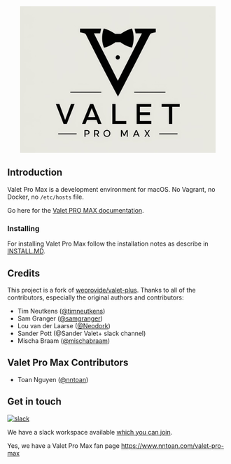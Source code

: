 <p align="center"><img width="447" src="images/logo.png"></p>

## Introduction

Valet Pro Max is a development environment for macOS. No Vagrant, no Docker, no `/etc/hosts` file.

Go here for the [Valet PRO MAX documentation](https://github.com/nntoan/valet-pro-max/wiki).

### Installing

For installing Valet Pro Max follow the installation notes as describe in [INSTALL.MD](INSTALL.MD).

## Credits

This project is a fork of [weprovide/valet-plus](https://github.com/weprovide/valet-plus). Thanks to all of the contributors, especially the original authors and contributors:

- Tim Neutkens ([@timneutkens](https://github.com/timneutkens))
- Sam Granger ([@samgranger](https://github.com/samgranger))
- Lou van der Laarse ([@Neodork](https://github.com/Neodork))
- Sander Pott (@Sander Valet+ slack channel)
- Mischa Braam ([@mischabraam](https://github.com/mischabraam))


## Valet Pro Max Contributors

- Toan Nguyen ([@nntoan](https://github.com/nntoan))

## Get in touch

[![slack](https://p9.zdassets.com/hc/theme_assets/138842/200037786/logo.png)](https://join.slack.com/t/valet-plus/shared_invite/enQtNDE2MjU2NzgyNjQwLWFiYWNjOWFhOWQ2ZDcyOTEyZTA2MzAzOWYyYzYwMTYzODVlMGE3ZDg3ZWQ1M2JmN2M0OGY3OGUwMDI3NDM1NDU)

We have a slack workspace available [which you can join](https://join.slack.com/t/valet-plus/shared_invite/enQtNDE2MjU2NzgyNjQwLWFiYWNjOWFhOWQ2ZDcyOTEyZTA2MzAzOWYyYzYwMTYzODVlMGE3ZDg3ZWQ1M2JmN2M0OGY3OGUwMDI3NDM1NDU).

Yes, we have a Valet Pro Max fan page https://www.nntoan.com/valet-pro-max
